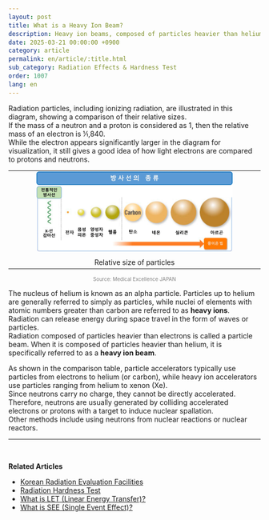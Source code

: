```yaml
---
layout: post
title: What is a Heavy Ion Beam?
description: Heavy ion beams, composed of particles heavier than helium, are essential tools in evaluating radiation effects on semiconductors and space electronics.
date: 2025-03-21 00:00:00 +0900
category: article
permalink: en/article/:title.html
sub_category: Radiation Effects & Hardness Test
order: 1007
lang: en
---
```


Radiation particles, including ionizing radiation, are illustrated in this diagram, showing a comparison of their relative sizes.  
If the mass of a neutron and a proton is considered as 1, then the relative mass of an electron is 1⁄1,840.  
While the electron appears significantly larger in the diagram for visualization, it still gives a good idea of how light electrons are compared to protons and neutrons.

<table align="center" style="border: none; border-collapse: collapse;">
  <tr>
    <td align="center" style="border: none;">
      <img src="/assets/Articles/방사선의 종류.webp" style="width: 80%; max-width: 1000px;" alt="Relative size of radiation particles">
      <div style="margin-top: 10px;">Relative size of particles</div>
    </td>
  </tr>
</table>
<p style="font-size: 10px; color: gray; text-align: center;">
Source: Medical Excellence JAPAN
</p> 

The nucleus of helium is known as an alpha particle. Particles up to helium are generally referred to simply as particles, while nuclei of elements with atomic numbers greater than carbon are referred to as **heavy ions**.  
Radiation can release energy during space travel in the form of waves or particles.  
Radiation composed of particles heavier than electrons is called a particle beam. When it is composed of particles heavier than helium, it is specifically referred to as a **heavy ion beam**.  

As shown in the comparison table, particle accelerators typically use particles from electrons to helium (or carbon), while heavy ion accelerators use particles ranging from helium to xenon (Xe).  
Since neutrons carry no charge, they cannot be directly accelerated. Therefore, neutrons are usually generated by colliding accelerated electrons or protons with a target to induce nuclear spallation.  
Other methods include using neutrons from nuclear reactions or nuclear reactors.

---

<br/>

**Related Articles**
- [Korean Radiation Evaluation Facilities](/en/article/19.국내방사선시설.html)
- [Radiation Hardness Test](/en/article/3.방사선-내성-평가.html)
- [What is LET (Linear Energy Transfer)?](/en/article/6.LET.html)
- [What is SEE (Single Event Effect)?](/en/article/1.-SEE.html)
